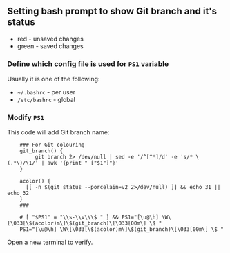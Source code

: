 ## Setting bash prompt to show Git branch and it's status
* red - unsaved changes
* green - saved changes

### Define which config file is used for `PS1` variable
Usually it is one of the following:
* `~/.bashrc` - per user
* `/etc/bashrc` - global

### Modify `PS1`
This code will add Git branch name:
```
    ### For Git colouring
    git_branch() {
         git branch 2> /dev/null | sed -e '/^[^*]/d' -e 's/* \(.*\)/\1/' | awk '{print " ["$1"]"}'
    }

    acolor() {
      [[ -n $(git status --porcelain=v2 2>/dev/null) ]] && echo 31 || echo 32
    }
    ### 

    # [ "$PS1" = "\\s-\\v\\\$ " ] && PS1="[\u@\h] \W\[\033[\$(acolor)m\]\$(git_branch)\[\033[00m\] \$ "
    PS1="[\u@\h] \W\[\033[\$(acolor)m\]\$(git_branch)\[\033[00m\] \$ "

```

Open a new terminal to verify.
